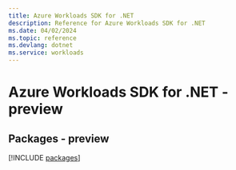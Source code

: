 ```yaml
---
title: Azure Workloads SDK for .NET
description: Reference for Azure Workloads SDK for .NET
ms.date: 04/02/2024
ms.topic: reference
ms.devlang: dotnet
ms.service: workloads
---
```

# Azure Workloads SDK for .NET - preview
## Packages - preview
[!INCLUDE [packages](workloads-index.md)]